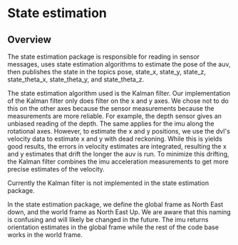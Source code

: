 # State estimation

## Overview

The state estimation package is responsible for reading in sensor messages, uses state estimation algorithms
to estimate the pose of the auv, then publishes the state in the topics pose, state_x, state_y, state_z,
state_theta_x, state_theta_y, and state_theta_z.

The state estimation algorithm used is the Kalman filter. Our implementation of the Kalman filter only does filter on the x and y axes. We chose not to do this on the other axes because the sensor measurements because the measurements are more reliable. For example, the depth sensor gives an unbiased reading of the depth. The same applies for the imu along the rotational axes. However, to estimate the x and y positions, we use the dvl's velocity data to estimate x and y with dead reckoning. While this is yields good results, the errors in velocity estimates are integrated, resulting the x and y estimates that drift the longer the auv is run. To minimize this drifting, the Kalman filter combines the imu acceleration measurements to get more precise estimates of the velocity.

Currently the Kalman filter is not implemented in the state estimation package.

In the state estimation package, we define the global frame as North East down, and the world frame as North East Up. We are aware that this naming is confusing and will likely be changed in the future. The imu returns orientation estimates in the global frame while the rest of the code base works in the world frame.